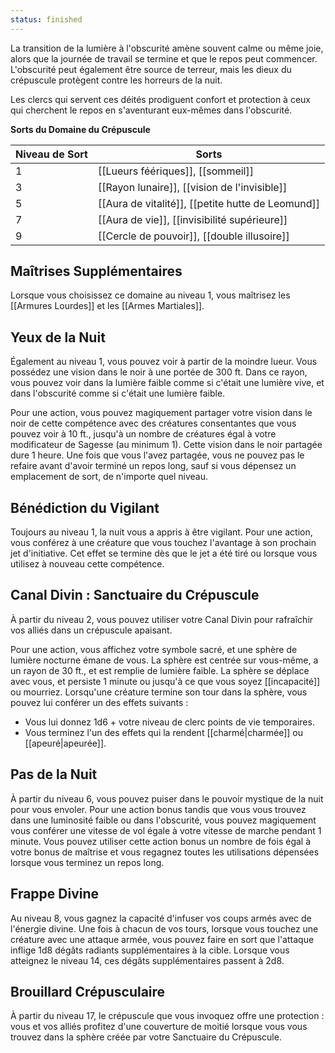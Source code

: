 ```yaml
---
status: finished
---
```

La transition de la lumière à l'obscurité amène souvent calme ou même joie, alors que la journée de travail se termine et que le repos peut commencer. L'obscurité peut également être source de terreur, mais les dieux du crépuscule protègent contre les horreurs de la nuit.

Les clercs qui servent ces déités prodiguent confort et protection à ceux qui cherchent le repos en s'aventurant eux-mêmes dans l'obscurité.

**Sorts du Domaine du Crépuscule**

| Niveau de Sort | Sorts                                             |
| -------------- | ------------------------------------------------- |
| 1              | [[Lueurs féériques]], [[sommeil]]                 |
| 3              | [[Rayon lunaire]], [[vision de l'invisible]]      |
| 5              | [[Aura de vitalité]], [[petite hutte de Leomund]] |
| 7              | [[Aura de vie]], [[invisibilité supérieure]]      |
| 9              | [[Cercle de pouvoir]], [[double illusoire]]       |

## Maîtrises Supplémentaires
Lorsque vous choisissez ce domaine au niveau 1, vous maîtrisez les [[Armures Lourdes]] et les [[Armes Martiales]].

## Yeux de la Nuit
Également au niveau 1, vous pouvez voir à partir de la moindre lueur. Vous possédez une vision dans le noir à une portée de 300 ft. Dans ce rayon, vous pouvez voir dans la lumière faible comme si c'était une lumière vive, et dans l'obscurité comme si c'était une lumière faible.

Pour une action, vous pouvez magiquement partager votre vision dans le noir de cette compétence avec des créatures consentantes que vous pouvez voir à 10 ft., jusqu'à un nombre de créatures égal à votre modificateur de Sagesse (au minimum 1). Cette vision dans le noir partagée dure 1 heure. Une fois que vous l'avez partagée, vous ne pouvez pas le refaire avant d'avoir terminé un repos long, sauf si vous dépensez un emplacement de sort, de n'importe quel niveau.

## Bénédiction du Vigilant
Toujours au niveau 1, la nuit vous a appris à être vigilant. Pour une action, vous conférez à une créature que vous touchez l'avantage à son prochain jet d'initiative. Cet effet se termine dès que le jet a été tiré ou lorsque vous utilisez à nouveau cette compétence.

## Canal Divin : Sanctuaire du Crépuscule
À partir du niveau 2, vous pouvez utiliser votre Canal Divin pour rafraîchir vos alliés dans un crépuscule apaisant.

Pour une action, vous affichez votre symbole sacré, et une sphère de lumière nocturne émane de vous. La sphère est centrée sur vous-même, a un rayon de 30 ft., et est remplie de lumière faible. La sphère se déplace avec vous, et persiste 1 minute ou jusqu'à ce que vous soyez [[incapacité]] ou mourriez. Lorsqu'une créature termine son tour dans la sphère, vous pouvez lui conférer un des effets suivants : 

 - Vous lui donnez 1d6 + votre niveau de clerc points de vie temporaires.
 - Vous terminez l'un des effets qui la rendent [[charmé|charmée]] ou [[apeuré|apeurée]].

## Pas de la Nuit
À partir du niveau 6, vous pouvez puiser dans le pouvoir mystique de la nuit pour vous envoler. Pour une action bonus tandis que vous vous trouvez dans une luminosité faible ou dans l'obscurité, vous pouvez magiquement vous conférer une vitesse de vol égale à votre vitesse de marche pendant 1 minute. Vous pouvez utiliser cette action bonus un nombre de fois égal à votre bonus de maîtrise et vous regagnez toutes les utilisations dépensées lorsque vous terminez un repos long.

## Frappe Divine
Au niveau 8, vous gagnez la capacité d'infuser vos coups armés avec de l'énergie divine. Une fois à chacun de vos tours, lorsque vous touchez une créature avec une attaque armée, vous pouvez faire en sort que l'attaque inflige 1d8 dégâts radiants supplémentaires à la cible. Lorsque vous atteignez le niveau 14, ces dégâts supplémentaires passent à 2d8.

## Brouillard Crépusculaire
À partir du niveau 17, le crépuscule que vous invoquez offre une protection : vous et vos alliés profitez d'une couverture de moitié lorsque vous vous trouvez dans la sphère créée par votre Sanctuaire du Crépuscule.

